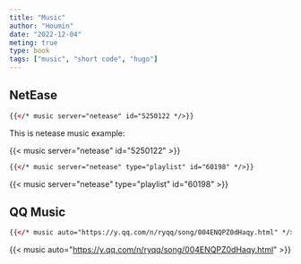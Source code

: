 ```yaml
---
title: "Music"
author: "Houmin"
date: "2022-12-04"
meting: true
type: book
tags: ["music", "short code", "hugo"]
---
```


## NetEase

```html
{{</* music server="netease" id="5250122 */>}}
```

This is netease music example:

{{< music server="netease" id="5250122" >}}

```html
{{</* music server="netease" type="playlist" id="60198" */>}}
```

{{< music server="netease" type="playlist" id="60198" >}}

## QQ Music

```html
{{</* music auto="https://y.qq.com/n/ryqq/song/004ENQPZ0dHaqy.html" */>}}
```

{{< music auto="https://y.qq.com/n/ryqq/song/004ENQPZ0dHaqy.html" >}}
